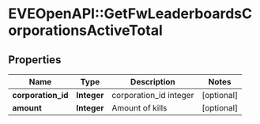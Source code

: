 # EVEOpenAPI::GetFwLeaderboardsCorporationsActiveTotal

## Properties
Name | Type | Description | Notes
------------ | ------------- | ------------- | -------------
**corporation_id** | **Integer** | corporation_id integer | [optional] 
**amount** | **Integer** | Amount of kills | [optional] 


